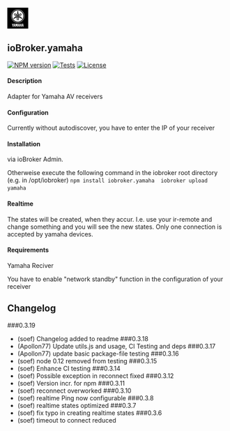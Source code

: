 ![Logo](media/yamaha.png)
## ioBroker.yamaha

[![NPM version](http://img.shields.io/npm/v/iobroker.yamaha.svg)](https://www.npmjs.com/package/iobroker.yamaha)
[![Tests](http://img.shields.io/travis/soef/ioBroker.yamaha/master.svg)](https://travis-ci.org/soef/ioBroker.yamaha)
[![License](https://img.shields.io/badge/license-MIT-blue.svg?style=flat)](https://github.com/soef/iobroker.yamaha/blob/master/LICENSE)

<!--
[![Build status](https://ci.appveyor.com/api/projects/status/t51976au5hcoo2mx?svg=true)](https://ci.appveyor.com/project/soef/iobroker-yamaha)
-->

#### Description

Adapter for Yamaha AV receivers

#### Configuration
Currently without autodiscover, you have to enter the IP of your receiver

#### Installation
via ioBroker Admin.

Otherweise execute the following command in the iobroker root directory (e.g. in /opt/iobroker)
``
npm install iobroker.yamaha 
iobroker upload yamaha
``

#### Realtime
The states will be created, when they accur. I.e. use your ir-remote and change something and you will see the new states. 
Only one connection is accepted by yamaha devices.

#### Requirements
Yamaha Reciver

You have to enable "network standby" function in the configuration of your receiver


## Changelog
###0.3.19
* (soef) Changelog added to readme
###0.3.18
* (Apollon77) Update utils.js and usage, CI Testing and deps
###0.3.17
* (Apollon77) update basic package-file testing
###0.3.16
* (soef) node 0.12 removed from testing
###0.3.15
* (soef) Enhance CI testing
###0.3.14
* (soef) Possible exception in reconnect fixed
###0.3.12
* (soef) Version incr. for npm
###0.3.11
* (soef) reconnect overworked
###0.3.10
* (soef) realtime Ping now configurable
###0.3.8
* (soef) realtime states optimized
###0.3.7
* (soef) fix typo in creating realtime states
###0.3.6
* (soef) timeout to connect reduced

<!--
### License
The MIT License (MIT)

Copyright (c) 2015-2017 soef <soef@gmx.net>

Permission is hereby granted, free of charge, to any person obtaining a copy
of this software and associated documentation files (the "Software"), to deal
in the Software without restriction, including without limitation the rights
to use, copy, modify, merge, publish, distribute, sublicense, and/or sell
copies of the Software, and to permit persons to whom the Software is
furnished to do so, subject to the following conditions:

The above copyright notice and this permission notice shall be included in
all copies or substantial portions of the Software.

THE SOFTWARE IS PROVIDED "AS IS", WITHOUT WARRANTY OF ANY KIND, EXPRESS OR
IMPLIED, INCLUDING BUT NOT LIMITED TO THE WARRANTIES OF MERCHANTABILITY,
FITNESS FOR A PARTICULAR PURPOSE AND NONINFRINGEMENT. IN NO EVENT SHALL THE
AUTHORS OR COPYRIGHT HOLDERS BE LIABLE FOR ANY CLAIM, DAMAGES OR OTHER
LIABILITY, WHETHER IN AN ACTION OF CONTRACT, TORT OR OTHERWISE, ARISING FROM,
OUT OF OR IN CONNECTION WITH THE SOFTWARE OR THE USE OR OTHER DEALINGS IN
THE SOFTWARE.
-->